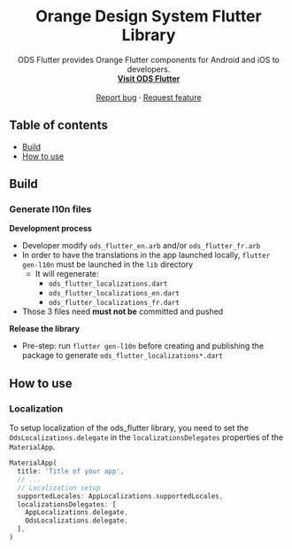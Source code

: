 <h1 align="center">Orange Design System Flutter Library</h1>

<p align="center">
  ODS Flutter provides Orange Flutter components for Android and iOS to developers.
  <br>
  <a href="https://orange-opensource.github.io/ods-flutter"><strong>Visit ODS Flutter</strong></a>
  <br>
  <br>
  <a href="https://github.com/Orange-OpenSource/ods-flutter/issues/new?assignees=B3nz01d&labels=bug%2Ctriage&template=bug_report.yml&title=%5BBug%5D%3A+Bug+Summary">Report bug</a>
  ·
  <a href="https://github.com/Orange-OpenSource/ods-flutter/issues/new?assignees=B3nz01d&labels=feature%2Ctriage&template=feature_request.yml&title=%5Bfeature%5D%3A+">Request feature</a>
</p>

## Table of contents

- [Build](#build)
- [How to use](#how-to-use)

## Build

### Generate l10n files

**Development process**

* Developer modify `ods_flutter_en.arb` and/or `ods_flutter_fr.arb`
* In order to have the translations in the app launched locally, `flutter gen-l10n` must be launched in the `lib` directory
    * It will regenerate:
        * `ods_flutter_localizations.dart`
        * `ods_flutter_localizations_en.dart`
        * `ods_flutter_localizations_fr.dart`
* Those 3 files need **must not be** committed and pushed

**Release the library**

* Pre-step: run `flutter gen-l10n` before creating and publishing the package to generate `ods_flutter_localizations*.dart`


## How to use

### Localization

To setup localization of the ods_flutter library, you need to set the `OdsLocalizations.delegate` in the `localizationsDelegates` properties of the `MaterialApp`. 

```Dart
MaterialApp(
  title: 'Title of your app',
  // ...
  // Localization setup
  supportedLocales: AppLocalizations.supportedLocales,
  localizationsDelegates: [
    AppLocalizations.delegate,
    OdsLocalizations.delegate,
  ],
)
```
